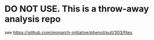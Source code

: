 # DO NOT USE. This is a throw-away analysis repo

see https://github.com/monarch-initiative/phenol/pull/303/files